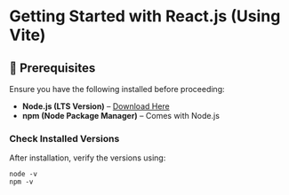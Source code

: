 # Getting Started with React.js (Using Vite)

## 📌 Prerequisites
Ensure you have the following installed before proceeding:

- **Node.js (LTS Version)** – [Download Here](https://nodejs.org/)
- **npm (Node Package Manager)** – Comes with Node.js

### Check Installed Versions
After installation, verify the versions using:

```copy
node -v
npm -v
